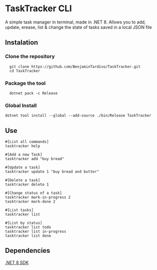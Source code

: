 # TaskTracker CLI

  A simple task manager in terminal, made in .NET 8.
  Allows you to add, update, erease, list & change the state of tasks saved in a local JSON file


## Instalation

### Clone the repository 

```
  git clone https://github.com/BenjaminTardivo/TaskTracker.git
  cd TaskTracker
 ```
### Package the tool

```
  dotnet pack -c Release
```

### Global Install

```
dotnet tool install --global --add-source ./bin/Release TaskTracker
```

## Use

```
#[List all commands]
tasktracker help

#[Add a new Task]
tasktracker add "buy bread"

#[Update a task]
tasktracker update 1 "buy bread and butter"

#[Delete a task]
tasktracker delete 1

#[Change status of a task]
tasktracker mark-in-progress 2
tasktracker mark-done 2

#[List tasks]
tasktracker list

#[List by status]
tasktracker list todo
tasktracker list in-progress
tasktracker list done
```

## Dependencies
[.NET 8 SDK](https://dotnet.microsoft.com/en-us/download)
